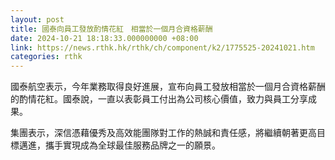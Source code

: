 ```yaml
---
layout: post
title: 國泰向員工發放酌情花紅　相當於一個月合資格薪酬
date: 2024-10-21 18:18:33.000000000 +08:00
link: https://news.rthk.hk/rthk/ch/component/k2/1775525-20241021.htm
categories: rthk
---
```


國泰航空表示，今年業務取得良好進展，宣布向員工發放相當於一個月合資格薪酬的酌情花紅。國泰說，一直以表彰員工付出為公司核心價值，致力與員工分享成果。

集團表示，深信憑藉優秀及高效能團隊對工作的熱誠和責任感，將繼續朝著更高目標邁進，攜手實現成為全球最佳服務品牌之一的願景。
